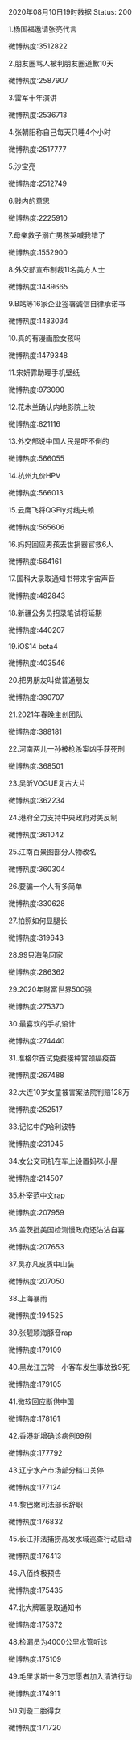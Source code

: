 2020年08月10日19时数据
Status: 200

1.杨国福邀请张亮代言

微博热度:3512822

2.朋友圈骂人被判朋友圈道歉10天

微博热度:2587907

3.雷军十年演讲

微博热度:2536713

4.张朝阳称自己每天只睡4个小时

微博热度:2517777

5.沙宝亮

微博热度:2512749

6.贱内的意思

微博热度:2225910

7.母亲救子溺亡男孩哭喊我错了

微博热度:1552900

8.外交部宣布制裁11名美方人士

微博热度:1489665

9.B站等16家企业签署诚信自律承诺书

微博热度:1483034

10.真的有漫画脸女孩吗

微博热度:1479348

11.宋妍霏助理手机壁纸

微博热度:973090

12.花木兰确认内地影院上映

微博热度:821116

13.外交部说中国人民是吓不倒的

微博热度:566055

14.杭州九价HPV

微博热度:566013

15.云鹰飞将QGFly对线夫赖

微博热度:565606

16.妈妈回应男孩去世捐器官救6人

微博热度:564161

17.国科大录取通知书带来宇宙声音

微博热度:482843

18.新疆公务员招录笔试将延期

微博热度:440207

19.iOS14 beta4

微博热度:403546

20.把男朋友叫做普通朋友

微博热度:390707

21.2021年春晚主创团队

微博热度:388181

22.河南两儿一孙被枪杀案凶手获死刑

微博热度:368501

23.吴昕VOGUE复古大片

微博热度:362234

24.港府全力支持中央政府对美反制

微博热度:361042

25.江南百景图部分人物改名

微博热度:360304

26.要骗一个人有多简单

微博热度:330628

27.拍照如何显腿长

微博热度:319643

28.99只海龟回家

微博热度:286362

29.2020年财富世界500强

微博热度:275370

30.最喜欢的手机设计

微博热度:274440

31.准格尔首试免费接种宫颈癌疫苗

微博热度:267488

32.大连10岁女童被害案法院判赔128万

微博热度:252517

33.记忆中的哈利波特

微博热度:231945

34.女公交司机在车上设置妈咪小屋

微博热度:214507

35.朴宰范中文rap

微博热度:207959

36.盖茨批美国检测慢政府还沾沾自喜

微博热度:207653

37.吴亦凡皮质中山装

微博热度:207050

38.上海暴雨

微博热度:194525

39.张靓颖海豚音rap

微博热度:179109

40.黑龙江五常一小客车发生事故致9死

微博热度:179105

41.微软回应断供中国

微博热度:178161

42.香港新增确诊病例69例

微博热度:177792

43.辽宁水产市场部分档口关停

微博热度:177124

44.黎巴嫩司法部长辞职

微博热度:176832

45.长江非法捕捞高发水域巡查行动启动

微博热度:176413

46.八佰终极预告

微博热度:175435

47.北大牌匾录取通知书

微博热度:175372

48.检漏员为4000公里水管听诊

微博热度:175109

49.毛里求斯十多万志愿者加入清洁行动

微博热度:174911

50.刘璇二胎得女

微博热度:171720

